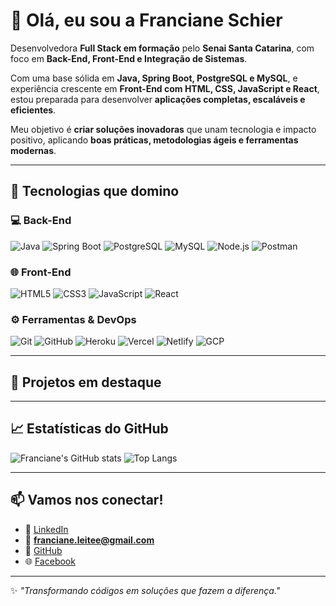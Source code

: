 # 👋 Olá, eu sou a Franciane Schier

Desenvolvedora **Full Stack em formação** pelo **Senai Santa Catarina**, com foco em **Back-End, Front-End e Integração de Sistemas**.  

Com uma base sólida em **Java, Spring Boot, PostgreSQL e MySQL**, e experiência crescente em **Front-End com HTML, CSS, JavaScript e React**, estou preparada para desenvolver **aplicações completas, escaláveis e eficientes**.  

Meu objetivo é **criar soluções inovadoras** que unam tecnologia e impacto positivo, aplicando **boas práticas, metodologias ágeis e ferramentas modernas**.  

---

## 🚀 Tecnologias que domino

### 💻 Back-End
![Java](https://img.shields.io/badge/Java-ED8B00?style=for-the-badge&logo=java&logoColor=white)
![Spring Boot](https://img.shields.io/badge/SpringBoot-6DB33F?style=for-the-badge&logo=spring&logoColor=white)
![PostgreSQL](https://img.shields.io/badge/PostgreSQL-316192?style=for-the-badge&logo=postgresql&logoColor=white)
![MySQL](https://img.shields.io/badge/MySQL-00758F?style=for-the-badge&logo=mysql&logoColor=white)
![Node.js](https://img.shields.io/badge/Node.js-339933?style=for-the-badge&logo=nodedotjs&logoColor=white)
![Postman](https://img.shields.io/badge/Postman-FF6C37?style=for-the-badge&logo=postman&logoColor=white)

### 🌐 Front-End
![HTML5](https://img.shields.io/badge/HTML5-E34F26?style=for-the-badge&logo=html5&logoColor=white)
![CSS3](https://img.shields.io/badge/CSS3-1572B6?style=for-the-badge&logo=css3&logoColor=white)
![JavaScript](https://img.shields.io/badge/JavaScript-F7DF1E?style=for-the-badge&logo=javascript&logoColor=black)
![React](https://img.shields.io/badge/React-61DAFB?style=for-the-badge&logo=react&logoColor=black)

### ⚙️ Ferramentas & DevOps
![Git](https://img.shields.io/badge/Git-F05032?style=for-the-badge&logo=git&logoColor=white)
![GitHub](https://img.shields.io/badge/GitHub-181717?style=for-the-badge&logo=github&logoColor=white)
![Heroku](https://img.shields.io/badge/Heroku-430098?style=for-the-badge&logo=heroku&logoColor=white)
![Vercel](https://img.shields.io/badge/Vercel-000000?style=for-the-badge&logo=vercel&logoColor=white)
![Netlify](https://img.shields.io/badge/Netlify-00C7B7?style=for-the-badge&logo=netlify&logoColor=white)
![GCP](https://img.shields.io/badge/GCP-F05032?style=for-the-badge&logo=googlecloud&logoColor=white)

---

## 💼 Projetos em destaque


---

## 📈 Estatísticas do GitHub
![Franciane's GitHub stats](https://github-readme-stats.vercel.app/api?username=franciane-sl&show_icons=true&theme=tokyonight&count_private=true)
![Top Langs](https://github-readme-stats.vercel.app/api/top-langs/?username=franciane-sl&layout=compact&theme=tokyonight)

---

## 📫 Vamos nos conectar!
- 💼 [LinkedIn](https://www.linkedin.com/in/francianeschier/)  
- 📧 **franciane.leitee@gmail.com**  
- 🐙 [GitHub](https://github.com/Franciane-sl)  
- 🌐 [Facebook](https://www.facebook.com/franciane.schierl/) 

---

✨ *"Transformando códigos em soluções que fazem a diferença."*
